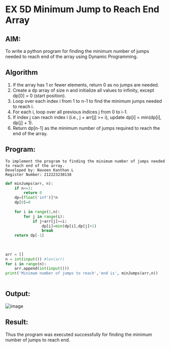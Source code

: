 # EX 5D Minimum Jump to Reach End Array
## AIM:
To write a python program for finding the minimum number of jumps needed to reach end of the array using Dynamic Programming.


## Algorithm
1. If the array has 1 or fewer elements, return 0 as no jumps are needed.
2. Create a dp array of size n and initialize all values to infinity, except dp[0] = 0 (start position).
3. Loop over each index i from 1 to n-1 to find the minimum jumps needed to reach i.
4. For each i, loop over all previous indices j from 0 to i-1.
5. If index j can reach index i (i.e., j + arr[j] >= i), update dp[i] = min(dp[i], dp[j] + 1).
6. Return dp[n-1] as the minimum number of jumps required to reach the end of the array.

## Program:
```
To implement the program to finding the minimum number of jumps needed to reach end of the array.
Developed by: Naveen Kanthan L
Register Number: 212223230138
```
```py
def minJumps(arr, n):
    if n<=1:
        return 0
    dp=[float('inf')]*n
    dp[0]=0
    
    for i in range(1,n):
        for j in range(i):
            if j+arr[j]>=i:
                dp[i]=min(dp[i],dp[j]+1)
                break
    return dp[-1]
    
    
    
arr = []
n = int(input()) #len(arr)
for i in range(n):
    arr.append(int(input()))
print('Minimum number of jumps to reach','end is', minJumps(arr,n))
 
```

## Output:
![image](https://github.com/user-attachments/assets/18333c5d-f33b-4703-aea7-a155e0892755)




## Result:
Thus the program was executed successfully for finding the minimum number of jumps to reach end.
